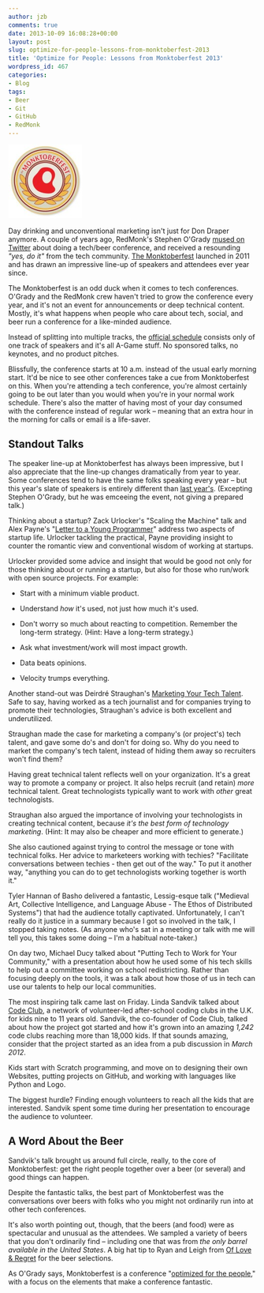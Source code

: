 ```yaml
---
author: jzb
comments: true
date: 2013-10-09 16:08:28+00:00
layout: post
slug: optimize-for-people-lessons-from-monktoberfest-2013
title: 'Optimize for People: Lessons from Monktoberfest 2013'
wordpress_id: 467
categories:
- Blog
tags:
- Beer
- Git
- GitHub
- RedMonk
---
```


![Monktoberfest Logo](/images/blog/monktoberfest_logo-150x150.jpg)

Day drinking and unconventional marketing isn't just for Don Draper anymore. A couple of years ago, RedMonk's Stephen O'Grady [mused on Twitter](https://twitter.com/sogrady/statuses/38353939124461568) about doing a tech/beer conference, and received a resounding _"yes, do it"_ from the tech community. [The Monktoberfest](http://monktoberfest.com/) launched in 2011 and has drawn an impressive line-up of speakers and attendees ever year since.

The Monktoberfest is an odd duck when it comes to tech conferences. O'Grady and the RedMonk crew haven't tried to grow the conference every year, and it's not an event for announcements or deep technical content. Mostly, it's what happens when people who care about tech, social, and beer run a conference for a like-minded audience.

Instead of splitting into multiple tracks, the [official schedule](http://lanyrd.com/2013/monktoberfest/schedule/) consists only of one track of speakers and it's all A-Game stuff. No sponsored talks, no keynotes, and no product pitches.

Blissfully, the conference starts at 10 a.m. instead of the usual early morning start. It'd be nice to see other conferences take a cue from Monktoberfest on this. When you're attending a tech conference, you're almost certainly going to be out later than you would when you're in your normal work schedule. There's also the matter of having most of your day consumed with the conference instead of regular work – meaning that an extra hour in the morning for calls or email is a life-saver.

## Standout Talks

The speaker line-up at Monktoberfest has always been impressive, but I also appreciate that the line-up changes dramatically from year to year. Some conferences tend to have the same folks speaking every year – but this year's slate of speakers is entirely different than [last year's](http://lanyrd.com/2012/monktoberfest/). (Excepting Stephen O'Grady, but he was emceeing the event, not giving a prepared talk.)

Thinking about a startup? Zack Urlocker's "Scaling the Machine" talk and Alex Payne's "[Letter to a Young Programmer](https://al3x.net/2013/05/23/letter-to-a-young-programmer.html)" address two aspects of startup life. Urlocker tackling the practical, Payne providing insight to counter the romantic view and conventional wisdom of working at startups.

Urlocker provided some advice and insight that would be good not only for those thinking about or running a startup, but also for those who run/work with open source projects. For example:

	
  * Start with a minimum viable product.

	
  * Understand _how_ it's used, not just how much it's used.

	
  * Don't worry so much about reacting to competition. Remember the long-term strategy. (Hint: Have a long-term strategy.)

	
  * Ask what investment/work will most impact growth.

	
  * Data beats opinions.

	
  * Velocity trumps everything.

Another stand-out was Deirdré Straughan's [Marketing Your Tech Talent](http://www.slideshare.net/deirdrestraughan/marketing-your-tech-talent-26841731). Safe to say, having worked as a tech journalist and for companies trying to promote their technologies, Straughan's advice is both excellent and underutilized.

Straughan made the case for marketing a company's (or project's) tech talent, and gave some do's and don't for doing so. Why do you need to market the company's tech talent, instead of hiding them away so recruiters won't find them?

Having great technical talent reflects well on your organization. It's a great way to promote a company or project. It also helps recruit (and retain) _more_ technical talent. Great technologists typically want to work with _other_ great technologists.

Straughan also argued the importance of involving your technologists in creating technical content, because _it's the best form of technology marketing_. (Hint: It may also be cheaper and more efficient to generate.)

She also cautioned against trying to control the message or tone with technical folks. Her advice to marketeers working with techies? "Facilitate conversations between techies - then get out of the way." To put it another way, "anything you can do to get technologists working together is worth it."

Tyler Hannan of Basho delivered a fantastic, Lessig-esque talk ("Medieval Art, Collective Intelligence, and Language Abuse - The Ethos of Distributed Systems") that had the audience totally captivated. Unfortunately, I can't really do it justice in a summary because I got so involved in the talk, I stopped taking notes. (As anyone who's sat in a meeting or talk with me will tell you, this takes some doing – I'm a habitual note-taker.)

On day two, Michael Ducy talked about "Putting Tech to Work for Your Community," with a presentation about how he used some of his tech skills to help out a committee working on school redistricting. Rather than focusing deeply on the tools, it was a talk about how those of us in tech can use our talents to help our local communities.

The most inspiring talk came last on Friday. Linda Sandvik talked about [Code Club](https://www.codeclub.org.uk/), a network of volunteer-led after-school coding clubs in the U.K. for kids nine to 11 years old. Sandvik, the co-founder of Code Club, talked about how the project got started and how it's grown into an amazing _1,242_ code clubs reaching more than 18,000 kids. If that sounds amazing, consider that the project started as an idea from a pub discussion in _March 2012_.

Kids start with Scratch programming, and move on to designing their own Websites, putting projects on GitHub, and working with languages like Python and Logo.

The biggest hurdle? Finding enough volunteers to reach all the kids that are interested. Sandvik spent some time during her presentation to encourage the audience to volunteer.

## A Word About the Beer

Sandvik's talk brought us around full circle, really, to the core of Monktoberfest: get the right people together over a beer (or several) and good things can happen.

Despite the fantastic talks, the best part of Monktoberfest was the conversations over beers with folks who you might not ordinarily run into at other tech conferences.

It's also worth pointing out, though, that the beers (and food) were as spectacular and unusual as the attendees. We sampled a variety of beers that you don't ordinarily find – including one that was from _the only barrel available in the United States_. A big hat tip to Ryan and Leigh from [Of Love & Regret](http://ofloveandregret.com/) for the beer selections.

As O'Grady says, Monktoberfest is a conference "[optimized for the people](http://redmonk.com/sogrady/2013/10/07/monktoberfest-2013/)," with a focus on the elements that make a conference fantastic.
